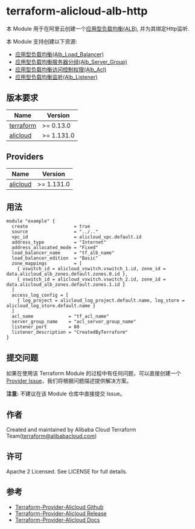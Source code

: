 terraform-alicloud-alb-http
=====================================================================

本 Module 用于在阿里云创建一个[应用型负载均衡(ALB)](https://help.aliyun.com/document_detail/250240.html), 并为其绑定Http监听.

本 Module 支持创建以下资源:

* [应用型负载均衡(Alb_Load_Balancer)](https://registry.terraform.io/providers/aliyun/alicloud/latest/docs/resources/alb_load_balancer)
* [应用型负载均衡服务器分组(Alb_Server_Group)](https://registry.terraform.io/providers/aliyun/alicloud/latest/docs/resources/alb_server_group)
* [应用型负载均衡访问控制权限(Alb_Acl)](https://registry.terraform.io/providers/aliyun/alicloud/latest/docs/resources/alb_acl)
* [应用型负载均衡监听(Alb_Listener)](https://registry.terraform.io/providers/aliyun/alicloud/latest/docs/resources/alb_listener)

## 版本要求

| Name | Version |
|------|---------|
| <a name="requirement_terraform"></a> [terraform](#requirement\_terraform) | >= 0.13.0 |
| <a name="requirement_alicloud"></a> [alicloud](#requirement\_alicloud) | >= 1.131.0 |

## Providers

| Name | Version |
|------|---------|
| <a name="provider_alicloud"></a> [alicloud](#provider\_alicloud) | >= 1.131.0 |

## 用法

```hcl
module "example" {
  create                 = true
  source                 = "../.."
  vpc_id                 = alicloud_vpc.default.id
  address_type           = "Internet"
  address_allocated_mode = "Fixed"
  load_balancer_name     = "tf_alb_name"
  load_balancer_edition  = "Basic"
  zone_mappings          = [
    { vswitch_id = alicloud_vswitch.vswitch_1.id, zone_id = data.alicloud_alb_zones.default.zones.0.id },
    { vswitch_id = alicloud_vswitch.vswitch_2.id, zone_id = data.alicloud_alb_zones.default.zones.1.id }
  ]
  access_log_config = [
    { log_project = alicloud_log_project.default.name, log_store = alicloud_log_store.default.name }
  ]
  acl_name             = "tf_acl_name"
  server_group_name    = "acl_server_group_name"
  listener_port        = 80
  listener_description = "CreatedByTerraform"
}
```

提交问题
------
如果在使用该 Terraform Module 的过程中有任何问题，可以直接创建一个 [Provider Issue](https://github.com/aliyun/terraform-provider-alicloud/issues/new)，我们将根据问题描述提供解决方案。

**注意:** 不建议在该 Module 仓库中直接提交 Issue。

作者
-------
Created and maintained by Alibaba Cloud Terraform Team(terraform@alibabacloud.com)

许可
----
Apache 2 Licensed. See LICENSE for full details.

参考
---------
* [Terraform-Provider-Alicloud Github](https://github.com/aliyun/terraform-provider-alicloud)
* [Terraform-Provider-Alicloud Release](https://releases.hashicorp.com/terraform-provider-alicloud/)
* [Terraform-Provider-Alicloud Docs](https://registry.terraform.io/providers/aliyun/alicloud/latest/docs)